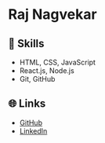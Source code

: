 # Raj Nagvekar

## 💼 Skills
- HTML, CSS, JavaScript
- React.js, Node.js
- Git, GitHub

## 🌐 Links
- [GitHub](https://github.com/YOUR_USERNAME)
- [LinkedIn](https://linkedin.com/in/YOUR_PROFILE)
